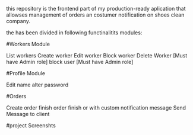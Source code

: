 
this repository is the frontend part of my production-ready aplication that allowses management
of orders an costumer notification on shoes clean company. 

the has been divided in following  functinalitits modules:

#Workers Module

List workers
Create worker
Edit worker
Block worker
Delete Worker [Must have Admin role]
block user [Must have Admin role]

#Profile Module

Edit name
alter password

#Orders

Create order
finish order
finish or with custom notification message
Send Message to client


#project Screenshts 
